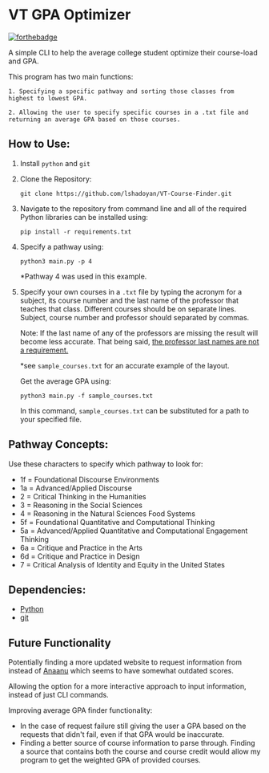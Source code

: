 # VT GPA Optimizer 
[![forthebadge](https://forthebadge.com/images/badges/built-with-love.svg)](https://forthebadge.com)

A simple CLI to help the average college student optimize their course-load and GPA. 

This program has two main functions: 
```
1. Specifying a specific pathway and sorting those classes from highest to lowest GPA.  

2. Allowing the user to specify specific courses in a .txt file and returning an average GPA based on those courses.  
```
## How to Use: 
1. Install `python` and `git`

2. Clone the Repository: 
	````
	git clone https://github.com/lshadoyan/VT-Course-Finder.git
	````   
3. Navigate to the repository from command line and all of the required Python libraries can be installed using: 
	  ````
	pip install -r requirements.txt
	````
4. Specify a pathway using: 
	```` 
	python3 main.py -p 4
	````
	*Pathway 4 was used in this example. 
5. Specify your own courses in a `.txt` file by typing the acronym for a subject, its course number and the last name of the professor that teaches that class. Different courses should be on separate lines. Subject, course number and professor should separated by commas. 

	Note: If the last name of any of the professors are missing the result will become less accurate. That being said, <u>the professor last names are not a requirement.</u>  
	
	*see `sample_courses.txt` for an accurate example of the layout. 

	Get the average GPA using: 
	```` 
	python3 main.py -f sample_courses.txt
	````
	In this command, `sample_courses.txt` can be substituted for a path to your specified file.   

## Pathway Concepts: 
Use these characters to specify which pathway to look for: 
- 1f = Foundational Discourse Environments 
- 1a = Advanced/Applied Discourse 
- 2 = Critical Thinking in the Humanities
- 3 = Reasoning in the Social Sciences 
- 4 = Reasoning in the Natural Sciences Food Systems
- 5f = Foundational Quantitative and Computational Thinking 
- 5a = Advanced/Applied Quantitative and Computational Engagement Thinking 
- 6a = Critique and Practice in the Arts 
- 6d = Critique and Practice in Design 
- 7 = Critical Analysis of Identity and Equity in the United States

## Dependencies:
- [Python](https://www.python.org/downloads/) 
- [git](https://git-scm.com/downloads) 

## Future Functionality
Potentially finding a more updated website to request information from instead of [Anaanu](https://anaanu.com/) which seems to have somewhat outdated scores.
   
 Allowing the option for a more interactive approach to input information, instead of just CLI commands.  
 
Improving average GPA finder functionality: 

- In the case of request failure still giving the user a GPA based on the requests that didn't fail, even if that GPA would be inaccurate.
- Finding a better source of course information to parse through. Finding a source that contains both the course and course credit would allow my program to get the weighted GPA of provided courses. 